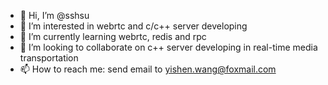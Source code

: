 - 👋 Hi, I’m @sshsu
- 👀 I’m interested in webrtc and c/c++ server developing
- 🌱 I’m currently learning webrtc, redis and rpc
- 💞️ I’m looking to collaborate on c++ server developing in real-time media transportation
- 📫 How to reach me: send email to yishen.wang@foxmail.com

<!---
sshsu/sshsu is a ✨ special ✨ repository because its `README.md` (this file) appears on your GitHub profile.
You can click the Preview link to take a look at your changes.
--->
